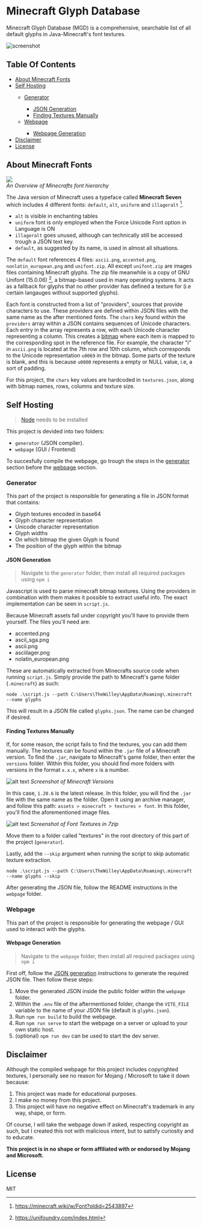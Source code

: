 # Minecraft Glyph Database

Minecraft Glyph Database (MGD) is a comprehensive, searchable list of all default glyphs in Java-Minecraft's font textures.

![screenshot](readme/Screenshot%203.png)

## Table Of Contents

<ul>
    <li> <a href="#about-minecraft-fonts"> About Minecraft Fonts </a> </li>
    <li> <a href="#self-hosting"> Self Hosting </a> </li>
    <ul>
        <li> <a href="#generator"> Generator </a> </li>
        <ul>
            <li> <a href="#json-generation"> JSON Generation </a> </li>
            <li> <a href="#finding-textures-manually"> Finding Textures Manually </a> </li> 
        </ul>
        <li> <a href="#webpage"> Webpage </a> </li>
        <ul>
            <li> <a href="#webpage-generation"> Webpage Generation </a> </li>
        </ul>
    </ul>
    <li> <a href="#disclaimer"> Disclaimer </a> </li>
    <li> <a href="#license"> License </a> </li>
</ul>

## About Minecraft Fonts

![](readme/Fonts%20Overview.png)  
_An Overview of Minecrafts font hierarchy_

The Java version of Minecraft uses a typeface called **Minecraft Seven** which includes 4 different fonts: `default`, `alt`, `uniform` and `illageralt` [^1].

- `alt` is visible in enchanting tables
- `uniform` font is only employed when the Force Unicode Font option in Language is ON
- `illageralt` goes unused, although can technically still be accessed trough a JSON text key.
- `default`, as suggested by its name, is used in almost all situations.

The `default` font references 4 files: `ascii.png`, `accented.png`, `nonlatin_european.png` and `unifont.zip`. All except `unifont.zip` are images files containing Minecraft glyphs. The zip file meanwhile is a copy of GNU Unifont (15.0.06) [^2], a bitmap-based used in many operating systems. It acts as a fallback for glyphs that no other provider has defined a texture for (i.e certain langauges without supported glyphs).

Each font is constructed from a list of "providers", sources that provide characters to use. These providers are defined within JSON files with the same name as the after mentioned fonts. The `chars` key found within the `providers` array within a JSON contains sequences of Unicode characters. Each entry in the array represents a row, with each Unicode character representing a column. This creates a [bitmap](https://www.britannica.com/technology/bitmap) where each item is mapped to the corresponding spot in the reference file. For example, the character "i" in `ascii.png` is located at the 7th row and 10th column, which corresponds to the Unicode representation `u0069` in the bitmap. Some parts of the texture is blank, and this is because `u0000` represents a empty or NULL value, i.e, a sort of padding.

For this project, the `chars` key values are hardcoded in `textures.json`, along with bitmap names, rows, columns and texture size.

[^1]: https://minecraft.wiki/w/Font?oldid=2543897
[^2]: https://unifoundry.com/index.html

## Self Hosting

> [Node](https://nodejs.org/en) needs to be installed

This project is devided into two folders:

- `generator` (JSON compiler).
- `webpage` (GUI / Frontend)

To succesfully compile the webpage, go trough the steps in the [generator](#generator) section before the [webpage](#webpage) section.

### Generator

This part of the project is responsible for generating a file in JSON format that contains:

- Glyph textures encoded in base64
- Glyph character representation
- Unicode character representation
- Glyph widths
- On which bitmap the given Glyph is found
- The position of the glyph within the bitmap

#### JSON Generation

> Navigate to the `generator` folder, then install all required packages using `npm i`

Javascript is used to parse minecraft bitmap textures. Using the providers in combination with them makes it possible to extract useful info. The exact implementation can be seen in `script.js`.

Because Minecraft assets fall under copyright you'll have to provide them yourself. The files you'll need are:

- accented.png
- ascii_sga.png
- ascii.png
- asciilager.png
- nolatin_european.png

These are automatically extracted from Minecrafts source code when running `script.js`. Simply provide the path to Minecraft's game folder (`.minecraft`) as such:

```
node .\script.js --path C:\Users\TheWilley\AppData\Roaming\.minecraft --name glyphs
```

This will result in a JSON file called `glyphs.json`. The name can be changed if desired.

#### Finding Textures Manually

If, for some reason, the script fails to find the textures, you can add them manually. The textures can be found within the `.jar` file of a Minecraft version. To find the `.jar`, navigate to Minecraft's game folder, then enter the `versions` folder. Within this folder, you should find more folders with versions in the format `x.x.x`, where `x` is a number.

![alt text](readme/Screenshot%201.png)
_Screenshot of Minecraft Versions_

In this case, `1.20.6` is the latest release. In this folder, you will find the `.jar` file with the same name as the folder. Open it using an archive manager, and follow this path: `assets > minecraft > textures > font`. In this folder, you'll find the aforementioned image files.

![alt text](readme/Screenshot%202.png)
_Screenshot of Font Textures in 7zip_

Move them to a folder called "textures" in the root directory of this part of the project (`generator`).

Lastly, add the `--skip` argument when running the script to skip automatic texture extraction.

```
node .\script.js --path C:\Users\TheWilley\AppData\Roaming\.minecraft --name glyphs --skip
```

After generating the JSON file, follow the README instructions in the `webpage` folder.

### Webpage

This part of the project is responsible for generating the webpage / GUI used to interact with the glyphs.

#### Webpage Generation

> Navigate to the `webpage` folder, then install all required packages using `npm i`

First off, follow the [JSON generation](#json-generation) instructions to generate the required JSON file. Then follow these steps:

1. Move the generated JSON inside the public folder within the `webpage` folder.
2. Within the `.env` file of the aftermentioned folder, change the `VITE_FILE` variable to the name of your JSON file (default is `glyphs.json`).
3. Run `npm run build` to build the webpage.
4. Run `npm run serve` to start the webpage on a server or upload to your own static host.
5. (optional) `npm run dev` can be used to start the dev server.

## Disclaimer

Although the compiled webpage for this project includes copyrighted textures, I personally see no reason for Mojang / Microsoft to take it down because:

1. This project was made for educational purposes.
2. I make no money from this project.
3. This project will have no negative effect on Minecraft's trademark in any way, shape, or form.

Of course, I will take the webpage down if asked, respecting copyright as such, but I created this not with malicious intent, but to satisfy curiosity and to educate.

**This project is in no shape or form affiliated with or endorsed by Mojang and Microsoft.**

## License

MIT
